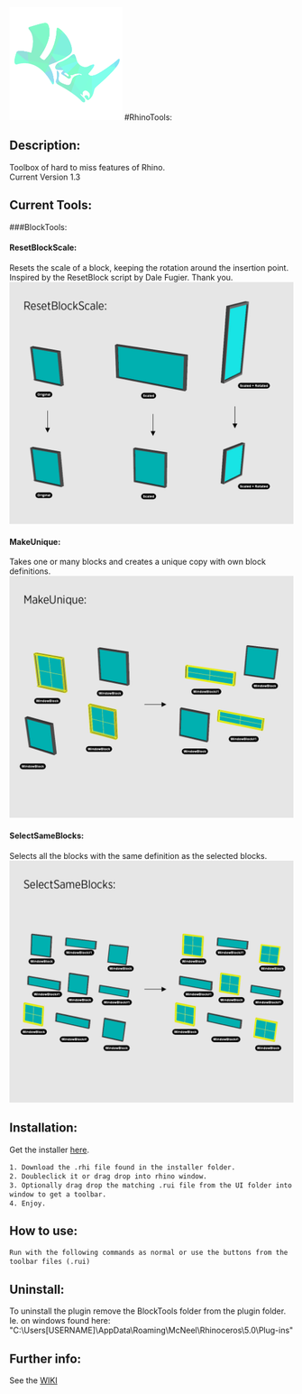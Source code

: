 <img src="https://github.com/ejnaren/rhinotools/raw/master/docs/images/RhinoTools%20Logo.png" width="200" alt="Logo of RhinoTools"/>
#RhinoTools:

## Description:
Toolbox of hard to miss features of Rhino.  
Current Version 1.3

## Current Tools:
###BlockTools:
#### ResetBlockScale:
Resets the scale of a block, keeping the rotation around the insertion point.
Inspired by the ResetBlock script by Dale Fugier. Thank you.
![Example of ResetBlockScale script](https://raw.githubusercontent.com/ejnaren/rhinotools/master/docs/images/ExampleImages%20ResetBlockScale.jpg)
#### MakeUnique:
Takes one or many blocks and creates a unique copy with own block definitions.
![Example of MakeUnique script](https://raw.githubusercontent.com/ejnaren/rhinotools/master/docs/images/ExampleImages%20MakeUnique.jpg)
#### SelectSameBlocks:
Selects all the blocks with the same definition as the selected blocks.
![Example of SelectSameBlocks script](https://raw.githubusercontent.com/ejnaren/rhinotools/master/docs/images/ExampleImages%20SelectSameBlocks.jpg)


## Installation:
Get the installer <a href="https://github.com/ejnaren/rhinotools/blob/master/installer/BlockTools.rhi" alt="link to installer">here</a>.

    1. Download the .rhi file found in the installer folder.
    2. Doubleclick it or drag drop into rhino window.
    3. Optionally drag drop the matching .rui file from the UI folder into window to get a toolbar.
    4. Enjoy.

## How to use:
    Run with the following commands as normal or use the buttons from the toolbar files (.rui)
        
## Uninstall:
To uninstall the plugin remove the BlockTools folder from the plugin folder.
Ie. on windows found here:
"C:\Users\[USERNAME]\AppData\Roaming\McNeel\Rhinoceros\5.0\Plug-ins"

## Further info:
See the [WIKI](https://github.com/ejnaren/rhinotools/wiki)



